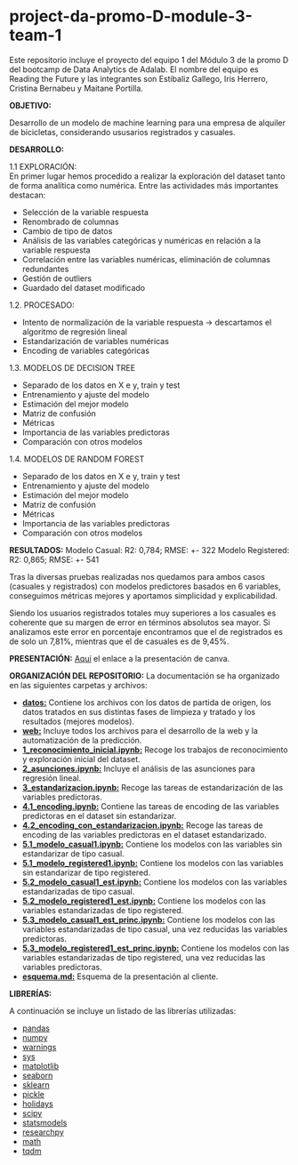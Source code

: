 # project-da-promo-D-module-3-team-1
Este repositorio incluye el proyecto del equipo 1 del Módulo 3 de la promo D del bootcamp de Data Analytics de Adalab. El nombre del equipo es Reading the Future y las integrantes son Estibaliz Gallego, Iris Herrero, Cristina Bernabeu y Maitane Portilla.

**OBJETIVO:**

Desarrollo de un modelo de machine learning para una empresa de alquiler de bicicletas, considerando ususarios registrados y casuales.

**DESARROLLO:**

1.1 EXPLORACIÓN:  
En primer lugar hemos procedido a realizar la exploración del dataset tanto de forma analítica como numérica. Entre las actividades más importantes destacan:
- Selección de la variable respuesta
- Renombrado de columnas
- Cambio de tipo de datos
- Análisis de las variables categóricas y numéricas en relación a la variable respuesta
- Correlación entre las variables numéricas, eliminación de columnas redundantes
- Gestión de outliers
- Guardado del dataset modificado

1.2. PROCESADO:
- Intento de normalización de la variable respuesta -> descartamos el algoritmo de regresión lineal
- Estandarización de variables numéricas
- Encoding de variables categóricas

1.3. MODELOS DE DECISION TREE
- Separado de los datos en X e y, train y test
- Entrenamiento y ajuste del modelo
- Estimación del mejor modelo
- Matriz de confusión
- Métricas
- Importancia de las variables predictoras
- Comparación con otros modelos

1.4. MODELOS DE RANDOM FOREST
- Separado de los datos en X e y, train y test
- Entrenamiento y ajuste del modelo
- Estimación del mejor modelo
- Matriz de confusión
- Métricas
- Importancia de las variables predictoras
- Comparación con otros modelos

**RESULTADOS:**
Modelo Casual: R2: 0,784; RMSE: +- 322 
Modelo Registered: R2: 0,865; RMSE: +- 541

Tras la diversas pruebas realizadas nos quedamos para ambos casos (casuales y registrados) con modelos predictores basados en 6 variables, conseguimos métricas mejores y aportamos simplicidad y explicabilidad.

Siendo los usuarios registrados totales muy superiores a los casuales es coherente que su margen de error en términos absolutos sea mayor. Si analizamos este error en porcentaje encontramos que el de registrados es de solo un 7,81%, mientras que el de casuales es de 9,45%.

**PRESENTACIÓN:**
[Aquí](https://www.canva.com/design/DAFkPmhALLs/qVhicbY2j_bk1rgxzX7l_Q/view?utm_content=DAFkPmhALLs&utm_campaign=designshare&utm_medium=link&utm_source=homepage_design_menu) el enlace a la presentación de canva.

**ORGANIZACIÓN DEL REPOSITORIO:**
La documentación se ha organizado en las siguientes carpetas y archivos:
- [**datos:**](https://github.com/MaitaneP/proyecto3/tree/main/datos) Contiene los archivos con los datos de partida de origen, los datos tratados en sus distintas fases de limpieza y tratado y los resultados (mejores modelos).
- [**web:**](https://github.com/MaitaneP/proyecto3/tree/main/web) Incluye todos los archivos para el desarrollo de la web y la automatización de la predicción.
- [**1_reconocimiento_inicial.ipynb:**](https://github.com/MaitaneP/proyecto3/blob/main/1_reconocimiento_inicial.ipynb) Recoge los trabajos de reconocimiento y exploración inicial del dataset.
- [**2_asunciones.ipynb:**](https://github.com/MaitaneP/proyecto3/blob/main/2_asunciones.ipynb) Incluye el análisis de las asunciones para regresión lineal.
- [**3_estandarizacion.ipynb:**](https://github.com/MaitaneP/proyecto3/blob/main/3.2_estandarizacion.ipynb) Recoge las tareas de estandarización de las variables predictoras.
- [**4.1_encoding.ipynb:**](https://github.com/MaitaneP/proyecto3/blob/main/4.1_encoding.ipynb) Contiene las tareas de encoding de las variables predictoras en el dataset sin estandarizar.
- [**4.2_encoding_con_estandarizacion.ipynb:**](https://github.com/MaitaneP/proyecto3/blob/main/4.2_encoding_con_estandarizacion.ipynb) Recoge las tareas de encoding de las variables predictoras en el dataset estandarizado.
- [**5.1_modelo_casual1.ipynb:**](https://github.com/MaitaneP/proyecto3/blob/main/5.1_modelo_casual1.ipynb) Contiene los modelos con las variables sin estandarizar de tipo casual.
- [**5.1_modelo_registered1.ipynb:**](https://github.com/MaitaneP/proyecto3/blob/main/5.1_modelo_registered1.ipynb) Contiene los modelos con las variables sin estandarizar de tipo registered.
- [**5.2_modelo_casual1_est.ipynb:**](https://github.com/MaitaneP/proyecto3/blob/main/5.2_modelo_casual1_est.ipynb) Contiene  los modelos con las variables estandarizadas de tipo casual.
- [**5.2_modelo_registered1_est.ipynb:**](https://github.com/MaitaneP/proyecto3/blob/main/5.2_modelo_registered1_est.ipynb) Contiene  los modelos con las variables estandarizadas de tipo registered.
- [**5.3_modelo_casual1_est_princ.ipynb:**](https://github.com/MaitaneP/proyecto3/blob/main/5.3_modelo_casual1_est_princ.ipynb) Contiene  los modelos con las variables estandarizadas de tipo casual, una vez reducidas las variables predictoras.
- [**5.3_modelo_registered1_est_princ.ipynb:**](https://github.com/MaitaneP/proyecto3/blob/main/5.3_modelo_registered1_est_princ.ipynb) Contiene  los modelos con las variables estandarizadas de tipo registered, una vez reducidas las variables predictoras.
- [**esquema.md:**](https://github.com/MaitaneP/proyecto3/blob/main/esquema.md) Esquema de la presentación al cliente.

**LIBRERÍAS:**

A continuación se incluye un listado de las librerías utilizadas:  
- [pandas](https://pandas.pydata.org/)  
- [numpy](https://numpy.org/)  
- [warnings](https://docs.python.org/3/library/warnings.html)    
- [sys](https://docs.python.org/3/library/sys.html)  
- [matplotlib](https://matplotlib.org/)  
- [seaborn](https://seaborn.pydata.org/)  
- [sklearn](https://scikit-learn.org/stable/)  
- [pickle](https://docs.python.org/3/library/pickle.html)
- [holidays](https://pandas.pydata.org/pandas-docs/version/0.17/timeseries.html#timeseries-holiday)
- [scipy](https://scipy.org/)  
- [statsmodels](https://www.statsmodels.org/stable/index.html)    
- [researchpy](https://pypi.org/project/researchpy/)    
- [math](https://docs.python.org/3/library/math.html) 
- [tqdm](https://pypi.org/project/tqdm/)  

